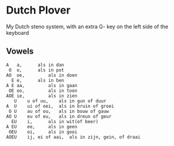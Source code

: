 # Dutch Plover

 My Dutch steno system, with an extra G- key on the left side of the keyboard

## Vowels
```
A	a, 		als in dan
 O	o, 		als in pot
AO	oe, 		als in doen
  E	e, 		als in ben
A E	aa, 		als in gaan
 OE	oo, 		als in toon
AOE	ie, 		als in zien
   U	u of uu, 	als in gun of duur
A  U	ui of oei,	als in bruin of groei
 O U	au of ou,	als in bouw of gauw
AO U	eu of eu,	als in dreun of geur
  EU	i,		als in wit(of beer)
A EU	ee,		als in geen
 OEU	oi,		als in gooi
AOEU	ij, ei of aai,	als in zijn, gein, of draai
```

